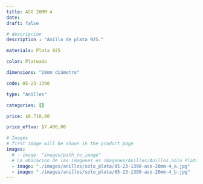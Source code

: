 ```yaml
---
title: ASO 20MM 4
date: 
draft: false

# descripcion
description : "Anillo de plata 925."

materials: Plata 925

color: Plateado

dimensions: "20mm diámetro"

code: 05-23-1390

type: "Anillos"

categories: []

price: $8.710,00

price_eftvo: $7.400,00

# Images
# first image will be shown in the product page
images:
  # - image: "images/path_to_image"
  # La ubicacion de las imagenes es imagenes/Anillos/Anillos.Solo Plata/05-23-1390-aso-20mm-4
  - image: "./images/anillos/solo_plata/05-23-1390-aso-20mm-4_a.jpg"
  - image: "./images/anillos/solo_plata/05-23-1390-aso-20mm-4_b.jpg"
---
```

